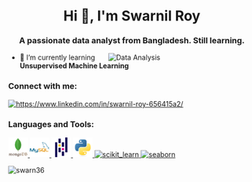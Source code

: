 
<h1 align="center">Hi 👋, I'm Swarnil Roy</h1>
<h3 align="center">A passionate data analyst from Bangladesh. Still learning.</h3>
<img align='right' alt='Data Analysis' width='300' src='[[![image](https://github.com/Swarn36/Swarn36/assets/129142508/19411cad-82c9-4a55-bc3b-32b003eb7134)
](https://i.pinimg.com/originals/e0/41/82/e04182f6094f2764001c1df50b6a2971.gif)](https://i.pinimg.com/originals/e0/41/82/e04182f6094f2764001c1df50b6a2971.gif)](https://www.careerguide.com/career/wp-content/uploads/2020/03/data-analysis.gif)'>

- 🌱 I’m currently learning **Unsupervised Machine Learning**

<h3 align="left">Connect with me:</h3>
<p align="left">
<a href="https://linkedin.com/in/https://www.linkedin.com/in/swarnil-roy-656415a2/" target="blank"><img align="center" src="https://raw.githubusercontent.com/rahuldkjain/github-profile-readme-generator/master/src/images/icons/Social/linked-in-alt.svg" alt="https://www.linkedin.com/in/swarnil-roy-656415a2/" height="30" width="40" /></a>
</p>

<h3 align="left">Languages and Tools:</h3>
<p align="left"> <a href="https://www.mongodb.com/" target="_blank" rel="noreferrer"> <img src="https://raw.githubusercontent.com/devicons/devicon/master/icons/mongodb/mongodb-original-wordmark.svg" alt="mongodb" width="40" height="40"/> </a> <a href="https://www.mysql.com/" target="_blank" rel="noreferrer"> <img src="https://raw.githubusercontent.com/devicons/devicon/master/icons/mysql/mysql-original-wordmark.svg" alt="mysql" width="40" height="40"/> </a> <a href="https://pandas.pydata.org/" target="_blank" rel="noreferrer"> <img src="https://raw.githubusercontent.com/devicons/devicon/2ae2a900d2f041da66e950e4d48052658d850630/icons/pandas/pandas-original.svg" alt="pandas" width="40" height="40"/> </a> <a href="https://www.python.org" target="_blank" rel="noreferrer"> <img src="https://raw.githubusercontent.com/devicons/devicon/master/icons/python/python-original.svg" alt="python" width="40" height="40"/> </a> <a href="https://scikit-learn.org/" target="_blank" rel="noreferrer"> <img src="https://upload.wikimedia.org/wikipedia/commons/0/05/Scikit_learn_logo_small.svg" alt="scikit_learn" width="40" height="40"/> </a> <a href="https://seaborn.pydata.org/" target="_blank" rel="noreferrer"> <img src="https://seaborn.pydata.org/_images/logo-mark-lightbg.svg" alt="seaborn" width="40" height="40"/> </a> </p>

<p><img align="center" src="https://github-readme-stats.vercel.app/api/top-langs?username=swarn36&show_icons=true&locale=en&layout=compact" alt="swarn36" /></p>
